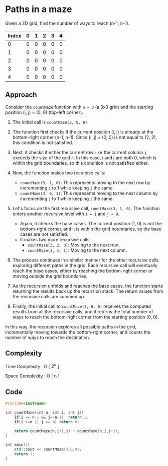 
# Paths in a maze

Given a 2D grid, find the number of ways to reach (n-1, n-1).

| Index | 0 | 1 | 2 | 3 | 4 |
|-------|-------|-------|-------|-------|-------|
| 0 |   0   |   0   |   0   |   0   |   0   |
| 1 |   0   |   0   |   0   |   0   |   0   |
| 2 |   0   |   0   |   0   |   0   |   0   |
| 3 |   0   |   0   |   0   |   0   |   0   |
| 4 |   0   |   0   |   0   |   0   |   0   |



## Approach

Consider the `countMaze` function with `n = 3` (a 3x3 grid) and the starting position (i, j) = (0, 0) (top-left corner).

1. The initial call is `countMaze(3, 0, 0)`.

2. The function first checks if the current position (i, j) is already at the bottom-right corner (n-1, n-1). Since (i, j) = (0, 0) is not equal to (2, 2), this condition is not satisfied.

3. Next, it checks if either the current row `i` or the current column `j` exceeds the size of the grid `n`. In this case, i and j are both 0, which is within the grid boundaries, so this condition is not satisfied either.

4. Now, the function makes two recursive calls:
   - `countMaze(3, 1, 0)`: This represents moving to the next row by incrementing `i` to 1 while keeping `j` the same.
   - `countMaze(3, 0, 1)`: This represents moving to the next column by incrementing `j` to 1 while keeping `i` the same.

5. Let's focus on the first recursive call, `countMaze(3, 1, 0)`. The function enters another recursive level with `i = 1` and `j = 0`.
   - Again, it checks the base cases. The current position (1, 0) is not the bottom-right corner, and it is within the grid boundaries, so the base cases are not satisfied.
   - It makes two more recursive calls:
     - `countMaze(3, 2, 0)`: Moving to the next row.
     - `countMaze(3, 1, 1)`: Moving to the next column.

6. The process continues in a similar manner for the other recursive calls, exploring different paths in the grid. Each recursive call will eventually reach the base cases, either by reaching the bottom-right corner or moving outside the grid boundaries.

7. As the recursion unfolds and reaches the base cases, the function starts returning the results back up the recursion stack. The return values from the recursive calls are summed up.

8. Finally, the initial call to `countMaze(3, 0, 0)` receives the computed results from all the recursive calls, and it returns the total number of ways to reach the bottom-right corner from the starting position (0, 0).

In this way, the recursion explores all possible paths in the grid, incrementally moving towards the bottom-right corner, and counts the number of ways to reach the destination.


## Complexity

Time Complexity : O [ $2^{n}$ ]

Space Complexity : O [ n ]

## Code

```cpp
#include<iostream>

int countMaze(int n, int i, int j){
	if(i == n-1 && j==n-1)	return 1;
	if(i >=n || j >= n) return 0;

	return countMaze(n,i+1,j) + countMaze(n,i,j+1);
}

int main(){
	std::cout << countMaze(3,0,0);
	return 1;
}
```
